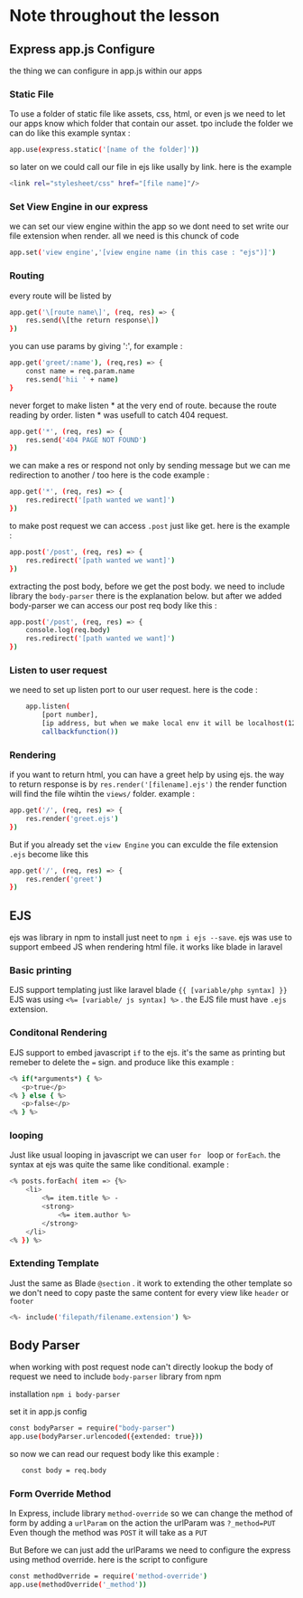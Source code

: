 # Note throughout the lesson


## Express app.js Configure
the thing we can configure in app.js within our apps

### Static File
To use a folder of static file like assets, css, html, or even js we need to let our apps know which folder that contain our asset. tpo include the folder we can do like this example syntax :
```sh
app.use(express.static('[name of the folder]'))
```

so later on we could call our file in ejs like usally by link. here is the example

```sh
<link rel="stylesheet/css" href="[file name]"/>
```

### Set View Engine in our express
we can set our view engine within the app so we dont need to set write our file extension when render. all we need is this chunck of code

```sh
app.set('view engine','[view engine name (in this case : "ejs")]')
```

### Routing

every route will be listed by 
```sh 
app.get('\[route name\]', (req, res) => {
    res.send(\[the return response\])
}) 
```

you can use params by giving ':', for example : 
```sh 
app.get('greet/:name'), (req,res) => {
    const name = req.param.name
    res.send('hii ' + name)
}
```

never forget to make listen * at the very end of route. because the route reading by order. listen * was usefull to catch 404 request.

```sh 
app.get('*', (req, res) => {
    res.send('404 PAGE NOT FOUND')
})
```

we can make a res or respond not only by sending message but we can me redirection to another / too here is the code example :

```sh
app.get('*', (req, res) => {
    res.redirect('[path wanted we want]')
})
```

to make post request we can access ```.post``` just like get. here is the example :

```sh
app.post('/post', (req, res) => {
    res.redirect('[path wanted we want]')
})
```

extracting the post body, before we get the post body. we need to include library the ```body-parser``` there is the explanation below. but after we added body-parser we can access our post req body like this :

```sh
app.post('/post', (req, res) => {
    console.log(req.body)
    res.redirect('[path wanted we want]')
})
```


### Listen to user request

we need to set up listen port to our user request. here is the code :

```sh
    app.listen(
        [port number],
        [ip address, but when we make local env it will be localhost(127.0.0.1)],
        callbackfunction())
```

### Rendering
if you want to return html, you can have a greet help by using ejs. the way to return response is by ``` res.render('[filename].ejs') ``` the render function will find the file wihtin the ```views/``` folder. example :

```sh
app.get('/', (req, res) => {
    res.render('greet.ejs')
})
```

But if you already set the ```view Engine``` you can exculde the file extension ```.ejs``` become like this

```sh
app.get('/', (req, res) => {
    res.render('greet')
})
```

## EJS

ejs was library in npm to install just neet to ``` npm i ejs --save ```. ejs was use to support embeed JS when rendering html file. it works like blade in laravel


### Basic printing

 EJS support templating just like laravel blade ``` {{ [variable/php syntax] }} ``` EJS was using ``` <%= [variable/ js syntax] %> ``` . the EJS file must have ``` .ejs ``` extension.

 ### Conditonal Rendering

 EJS support to embed javascript ```if``` to the ejs. it's the same as printing but remeber to delete the ```=``` sign. and produce like this example :

 ```sh
<% if(*arguments*) { %>
    <p>true</p>
<% } else { %>
    <p>false</p>
<% } %>
 ```

 ### looping

 Just like usual looping in javascript we can user ```for ``` loop or ```forEach```. the syntax at ejs was quite the same like conditional. example :

```sh
<% posts.forEach( item => {%>
    <li>
        <%= item.title %> - 
        <strong>
            <%= item.author %>
        </strong>
    </li>
<% }) %>
 ```

 ### Extending Template

 Just the same as Blade ```@section``` . it work to extending the other template so we don't need to copy paste the same content for every view like ```header``` or ```footer```

 ```sh
 <%- include('filepath/filename.extension') %>
 ```

## Body Parser
 when working with post request node can't directly lookup the body of request we need to include ```body-parser``` library from npm

 installation ``` npm i body-parser ```

 set it in app.js config

 ```sh
const bodyParser = require("body-parser")
app.use(bodyParser.urlencoded({extended: true}))
 ```

 so now we can read our request body like this example :

 ```sh
    const body = req.body
 ```

 ### Form Override Method
 In Express, include library ```method-override``` so we can change the method of form by adding a ```urlParam``` on the action the urlParam was ```?_method=PUT``` Even though the method was `POST` it will take as a `PUT`

 But Before we can just add the urlParams we need to configure the express using method override. here is the script to configure

 ```sh
 const methodOverride = require('method-override')
 app.use(methodOverride('_method'))
 ```
